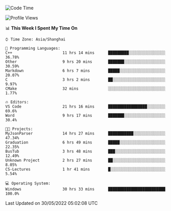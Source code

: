 <!--START_SECTION:waka-->
![Code Time](http://img.shields.io/badge/Code%20Time-74%20hrs%2011%20mins-blue)

![Profile Views](http://img.shields.io/badge/Profile%20Views-5-blue)

📊 **This Week I Spent My Time On** 

```text
⌚︎ Time Zone: Asia/Shanghai

💬 Programming Languages: 
C++                      11 hrs 14 mins      █████████░░░░░░░░░░░░░░░░   36.78% 
Other                    9 hrs 20 mins       ███████░░░░░░░░░░░░░░░░░░   30.59% 
Markdown                 6 hrs 7 mins        █████░░░░░░░░░░░░░░░░░░░░   20.07% 
C                        3 hrs 2 mins        ██░░░░░░░░░░░░░░░░░░░░░░░   9.97% 
CMake                    32 mins             ░░░░░░░░░░░░░░░░░░░░░░░░░   1.77%

🔥 Editors: 
VS Code                  21 hrs 16 mins      █████████████████░░░░░░░░   69.6% 
Word                     9 hrs 17 mins       ███████░░░░░░░░░░░░░░░░░░   30.4%

🐱‍💻 Projects: 
MyJsonParser             14 hrs 27 mins      ███████████░░░░░░░░░░░░░░   47.34% 
Graduation               6 hrs 49 mins       █████░░░░░░░░░░░░░░░░░░░░   22.35% 
BusTub                   3 hrs 48 mins       ███░░░░░░░░░░░░░░░░░░░░░░   12.49% 
Unknown Project          2 hrs 27 mins       ██░░░░░░░░░░░░░░░░░░░░░░░   8.05% 
CS-Lectures              1 hr 41 mins        █░░░░░░░░░░░░░░░░░░░░░░░░   5.54%

💻 Operating System: 
Windows                  30 hrs 33 mins      █████████████████████████   100.0%

```


 Last Updated on 30/05/2022 05:02:08 UTC
<!--END_SECTION:waka-->